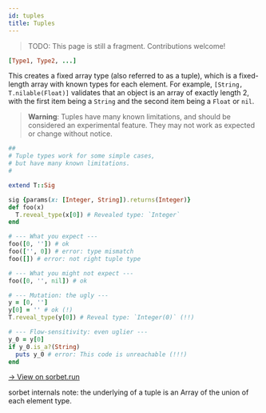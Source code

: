 ```yaml
---
id: tuples
title: Tuples
---
```


> TODO: This page is still a fragment. Contributions welcome!

```ruby
[Type1, Type2, ...]
```

This creates a fixed array type (also referred to as a tuple), which is a
fixed-length array with known types for each element. For example,
`[String, T.nilable(Float)]` validates that an object is an array of exactly
length 2, with the first item being a `String` and the second item being a
`Float` or `nil`.

> **Warning**: Tuples have many known limitations, and should be considered an
> experimental feature. They may not work as expected or change without notice.

```ruby
##
# Tuple types work for some simple cases,
# but have many known limitations.
#

extend T::Sig

sig {params(x: [Integer, String]).returns(Integer)}
def foo(x)
  T.reveal_type(x[0]) # Revealed type: `Integer`
end

# --- What you expect ---
foo([0, '']) # ok
foo(['', 0]) # error: type mismatch
foo([]) # error: not right tuple type

# --- What you might not expect ---
foo([0, '', nil]) # ok

# --- Mutation: the ugly ---
y = [0, '']
y[0] = '' # ok (!)
T.reveal_type(y[0]) # Reveal type: `Integer(0)` (!!)

# --- Flow-sensitivity: even uglier ---
y_0 = y[0]
if y_0.is_a?(String)
  puts y_0 # error: This code is unreachable (!!!)
end
```

<a href="https://sorbet.run/#%23%20typed%3A%20true%0A%23%0A%23%20Tuple%20types%20work%20for%20some%20simple%20cases%2C%0A%23%20but%20have%20many%20known%20limitations.%0A%23%0A%0Aextend%20T%3A%3ASig%0A%0Asig%20%7Bparams%28x%3A%20%5BInteger%2C%20String%5D%29.returns%28Integer%29%7D%0Adef%20foo%28x%29%0A%20%20T.reveal_type%28x%5B0%5D%29%20%23%20Revealed%20type%3A%20%60Integer%60%0Aend%0A%0A%23%20---%20What%20you%20expect%20---%0Afoo%28%5B0%2C%20''%5D%29%20%23%20ok%0Afoo%28%5B''%2C%200%5D%29%20%23%20error%3A%20type%20mismatch%0Afoo%28%5B%5D%29%20%23%20error%3A%20not%20right%20tuple%20type%0A%0A%23%20---%20What%20you%20might%20not%20expect%20---%0Afoo%28%5B0%2C%20''%2C%20nil%5D%29%20%23%20ok%0A%0A%23%20---%20Mutation%3A%20the%20ugly%20---%0Ay%20%3D%20%5B0%2C%20''%5D%0Ay%5B0%5D%20%3D%20''%20%23%20ok%20%28!%29%0AT.reveal_type%28y%5B0%5D%29%20%23%20Reveal%20type%3A%20%60Integer%280%29%60%20%28!!%29%0A%0A%23%20---%20Flow-sensitivity%3A%20even%20uglier%20---%0Ay_0%20%3D%20y%5B0%5D%0Aif%20y_0.is_a%3F%28String%29%0A%20%20puts%20y_0%20%23%20error%3A%20This%20code%20is%20unreachable%20%28!!!%29%0Aend%0A">
  → View on sorbet.run
</a>

sorbet internals note: the underlying of a tuple is an Array of the union of
each element type.
